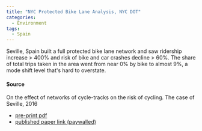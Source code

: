 ```yaml
---
title: "NYC Protected Bike Lane Analysis, NYC DOT"
categories:
  - Environment
tags:
  - Spain
---
```


Seville, Spain built a full protected bike lane network and saw ridership increase > 400% and risk of bike and car
crashes decline > 60%. The share of total trips taken in the area went from near 0% by bike to almost 9%, a mode shift
level that's hard to overstate.

#### Source

On the effect of networks of cycle-tracks on the risk of cycling. The case of Seville, 2016

* [pre-print pdf](/images/research/2016-seville-ridership.pdf)
* [published paper link (paywalled)](https://www.sciencedirect.com/science/article/abs/pii/S0001457517301021?via%3Dihub)